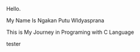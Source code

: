 Hello.

My Name Is Ngakan Putu WIdyasprana

This is My Journey in Programing with C Language

tester

